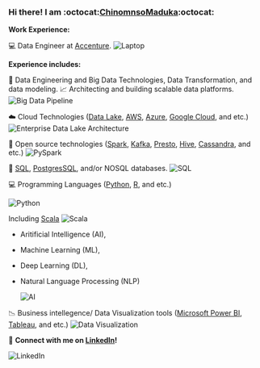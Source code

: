 ### Hi there! I am :octocat:[ChinomnsoMaduka](https://github.com/chinomnsomaduka):octocat:

<!--
**chinomnsomaduka/chinomnsomaduka** is a ✨ _special_ ✨ repository because its `README.md` (this file) appears on your GitHub profile.

Here are some ideas to get you started:

- 🔭 I’m currently working on ...
- 🌱 I’m currently learning ...
- 👯 I’m looking to collaborate on ...
- 🤔 I’m looking for help with ...
- 💬 Ask me about ...
- 📫 How to reach me: ...
- 😄 Pronouns: ...
- ⚡ Fun fact: ...
-->

**Work Experience:**

:computer:  Data Engineer at [Accenture](https://github.com/Accenture).
  ![Laptop](https://static.toiimg.com/photo/msid-75846100/75846100.jpg)


**Experience includes:**

:electric_plug: Data Engineering and Big Data Technologies, Data Transformation, and data modeling. 
:chart_with_upwards_trend: Architecting and building scalable data platforms. 
![Big Data Pipeline](https://miro.medium.com/max/3780/1*HLUYMb0AZYiJaJFjOSn1Tg.png)

:cloud: Cloud Technologies ([Data Lake](https://www.snowflake.com/workloads/data-lake/), [AWS](https://aws.amazon.com/), [Azure](https://azure.microsoft.com/en-us/), [Google Cloud](https://cloud.google.com/), and etc.) 
![Enterprise Data Lake Architecture](https://www.cloudtp.com/wp-content/uploads/2017/09/architecture_patterns_enterprise_data_lake-14.png)

:file_folder: Open source technologies ([Spark](https://spark.apache.org/), [Kafka](https://kafka.apache.org/), [Presto](https://prestosql.io/), [Hive](https://hive.apache.org/), [Cassandra](https://cassandra.apache.org/), and etc.)
  ![PySpark](https://databricks.com/wp-content/uploads/2018/12/PySpark-1024x164.png)

:floppy_disk: [SQL](https://www.iso.org/standard/63555.html), [PostgresSQL](https://www.postgresql.org/), and/or NOSQL databases. 
  ![SQL](https://code.visualstudio.com/assets/docs/languages/tsql/intellisense.gif) 
  

:computer: Programming Languages ([Python](https://www.python.org/), [R](https://cran.r-project.org/), and etc.)

  ![Python](https://media1.giphy.com/media/xT9IgzoKnwFNmISR8I/giphy.gif)
  
  Including [Scala](https://www.scala-lang.org/)
  ![Scala](https://miro.medium.com/max/2920/0*E0_ni_BXft9nVYCo.)

- Aritificial Intelligence (AI), 
- Machine Learning (ML), 
- Deep Learning (DL), 
- Natural Language Processing (NLP) 

  ![AI](https://res.cloudinary.com/dgofwp0my/image/upload/q_100/v1505907556/dra_172_artifical_intelligence_change_energy_jynxp2.gif)

 :chart_with_downwards_trend: Business intellegence/ Data Visualization tools ([Microsoft Power BI](https://powerbi.microsoft.com/en-us/), [Tableau](https://www.tableau.com/), and etc.)
  ![Data Visualization](https://miro.medium.com/max/2376/0*HijaV6P2wiQ4EcFm.gif)


:iphone: **Connect with me on [LinkedIn](https://www.linkedin.com/in/chinomnsomaduka/)!**

![LinkedIn](https://media.giphy.com/media/47tmHfoHYrDXi/giphy.gif)
